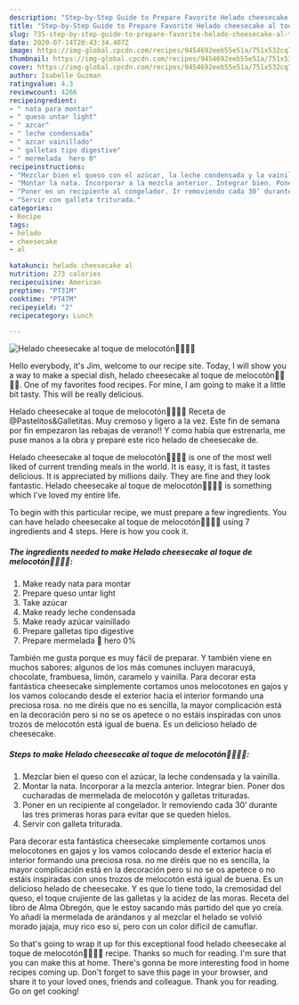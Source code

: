 ```yaml
---
description: "Step-by-Step Guide to Prepare Favorite Helado cheesecake al toque de melocotón🍦🍦🍑🍑"
title: "Step-by-Step Guide to Prepare Favorite Helado cheesecake al toque de melocotón🍦🍦🍑🍑"
slug: 735-step-by-step-guide-to-prepare-favorite-helado-cheesecake-al-toque-de-melocoton
date: 2020-07-14T20:43:34.407Z
image: https://img-global.cpcdn.com/recipes/9454692eeb55e51a/751x532cq70/helado-cheesecake-al-toque-de-melocoton🍦🍦🍑🍑-foto-principal.jpg
thumbnail: https://img-global.cpcdn.com/recipes/9454692eeb55e51a/751x532cq70/helado-cheesecake-al-toque-de-melocoton🍦🍦🍑🍑-foto-principal.jpg
cover: https://img-global.cpcdn.com/recipes/9454692eeb55e51a/751x532cq70/helado-cheesecake-al-toque-de-melocoton🍦🍦🍑🍑-foto-principal.jpg
author: Isabelle Guzman
ratingvalue: 4.3
reviewcount: 4266
recipeingredient:
- " nata para montar"
- " queso untar light"
- " azcar"
- " leche condensada"
- " azcar vainillado"
- " galletas tipo digestive"
- " mermelada  hero 0"
recipeinstructions:
- "Mezclar bien el queso con el azúcar, la leche condensada y la vainilla."
- "Montar la nata. Incorporar a la mezcla anterior. Integrar bien. Poner dos cucharadas de mermelada de melocotón y galletas trituradas."
- "Poner en un recipiente al congelador. Ir removiendo cada 30’ durante las tres primeras horas para evitar que se queden hielos."
- "Servir con galleta triturada."
categories:
- Recipe
tags:
- helado
- cheesecake
- al

katakunci: helado cheesecake al 
nutrition: 273 calories
recipecuisine: American
preptime: "PT31M"
cooktime: "PT47M"
recipeyield: "2"
recipecategory: Lunch

---
```



![Helado cheesecake al toque de melocotón🍦🍦🍑🍑](https://img-global.cpcdn.com/recipes/9454692eeb55e51a/751x532cq70/helado-cheesecake-al-toque-de-melocoton🍦🍦🍑🍑-foto-principal.jpg)

Hello everybody, it's Jim, welcome to our recipe site. Today, I will show you a way to make a special dish, helado cheesecake al toque de melocotón🍦🍦🍑🍑. One of my favorites food recipes. For mine, I am going to make it a little bit tasty. This will be really delicious.

Helado cheesecake al toque de melocotón🍦🍦🍑🍑 Receta de @Pastelitos&amp;Galletitas. Muy cremoso y ligero a la vez. Este fin de semana por fin empezaron las rebajas de verano!! Y como había que estrenarla, me puse manos a la obra y preparé este rico helado de cheesecake de.

Helado cheesecake al toque de melocotón🍦🍦🍑🍑 is one of the most well liked of current trending meals in the world. It is easy, it is fast, it tastes delicious. It is appreciated by millions daily. They are fine and they look fantastic. Helado cheesecake al toque de melocotón🍦🍦🍑🍑 is something which I've loved my entire life.


To begin with this particular recipe, we must prepare a few ingredients. You can have helado cheesecake al toque de melocotón🍦🍦🍑🍑 using 7 ingredients and 4 steps. Here is how you cook it.

<!--inarticleads1-->

##### The ingredients needed to make Helado cheesecake al toque de melocotón🍦🍦🍑🍑:

1. Make ready  nata para montar
1. Prepare  queso untar light
1. Take  azúcar
1. Make ready  leche condensada
1. Make ready  azúcar vainillado
1. Prepare  galletas tipo digestive
1. Prepare  mermelada 🍑 hero 0%


También me gusta porque es muy fácil de preparar. Y también viene en muchos sabores: algunos de los más comunes incluyen maracuyá, chocolate, frambuesa, limón, caramelo y vainilla. Para decorar esta fantástica cheesecake simplemente cortamos unos melocotones en gajos y los vamos colocando desde el exterior hacia el interior formando una preciosa rosa. no me diréis que no es sencilla, la mayor complicación está en la decoración pero si no se os apetece o no estáis inspiradas con unos trozos de melocotón está igual de buena. Es un delicioso helado de cheesecake. 

<!--inarticleads2-->

##### Steps to make Helado cheesecake al toque de melocotón🍦🍦🍑🍑:

1. Mezclar bien el queso con el azúcar, la leche condensada y la vainilla.
1. Montar la nata. Incorporar a la mezcla anterior. Integrar bien. Poner dos cucharadas de mermelada de melocotón y galletas trituradas.
1. Poner en un recipiente al congelador. Ir removiendo cada 30’ durante las tres primeras horas para evitar que se queden hielos.
1. Servir con galleta triturada.


Para decorar esta fantástica cheesecake simplemente cortamos unos melocotones en gajos y los vamos colocando desde el exterior hacia el interior formando una preciosa rosa. no me diréis que no es sencilla, la mayor complicación está en la decoración pero si no se os apetece o no estáis inspiradas con unos trozos de melocotón está igual de buena. Es un delicioso helado de cheesecake. Y es que lo tiene todo, la cremosidad del queso, el toque crujiente de las galletas y la acidez de las moras. Receta del libro de Alma Obregón, que le estoy sacando más partido del que yo creía. Yo añadí la mermelada de arándanos y al mezclar el helado se volvió morado jajaja, muy rico eso si, pero con un color difícil de camuflar. 

So that's going to wrap it up for this exceptional food helado cheesecake al toque de melocotón🍦🍦🍑🍑 recipe. Thanks so much for reading. I'm sure that you can make this at home. There's gonna be more interesting food in home recipes coming up. Don't forget to save this page in your browser, and share it to your loved ones, friends and colleague. Thank you for reading. Go on get cooking!
